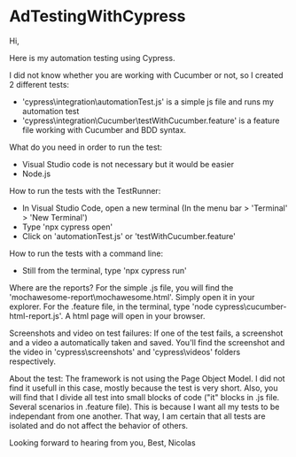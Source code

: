 # AdTestingWithCypress

Hi,

Here is my automation testing using Cypress.

I did not know whether you are working with Cucumber or not, so I created 2 different tests:
- 'cypress\integration\automationTest.js' is a simple js file and runs my automation test
- 'cypress\integration\Cucumber\testWithCucumber.feature' is a feature file working with Cucumber and BDD syntax.

What do you need in order to run the test:
- Visual Studio code is not necessary but it would be easier
- Node.js

How to run the tests with the TestRunner:
- In Visual Studio Code, open a new terminal (In the menu bar > 'Terminal' > 'New Terminal')
- Type 'npx cypress open'
- Click on 'automationTest.js' or 'testWithCucumber.feature'

How to run the tests with a command line:
- Still from the terminal, type 'npx cypress run'

Where are the reports?
For the simple .js file, you will find the 'mochawesome-report\mochawesome.html'. Simply open it in your explorer.
For the .feature file, in the terminal, type 'node cypress\cucumber-html-report.js'. A html page will open in your browser.

Screenshots and video on test failures:
If one of the test fails, a screenshot and a video a automatically taken and saved. You'll find the screenshot and the video in 'cypress\screenshots' and 'cypress\videos' folders respectively.

About the test:
The framework is not using the Page Object Model. I did not find it usefull in this case, mostly because the test is very short.
Also, you will find that I divide all test into small blocks of code ("it" blocks in .js file. Several scenarios in .feature file).
This is because I want all my tests to be independant from one another. That way, I am certain that all tests are isolated and do not affect the behavior of others.

Looking forward to hearing from you,
Best,
Nicolas


